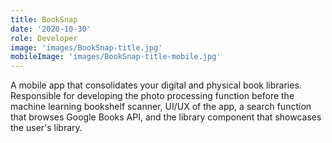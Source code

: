 ```yaml
---
title: BookSnap
date: '2020-10-30'
role: Developer
image: 'images/BookSnap-title.jpg'
mobileImage: 'images/BookSnap-title-mobile.jpg'
---
```

A mobile app that consolidates your digital and physical book libraries. Responsible for developing the photo processing function before the machine learning bookshelf scanner, UI/UX of the app, a search function that browses Google Books API, and the library component that showcases the user's library. 
